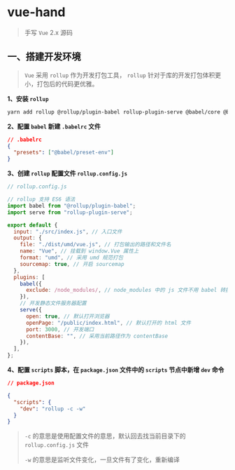 # vue-hand

> 手写 `Vue` 2.x 源码

## 一、搭建开发环境

> `Vue` 采用 `rollup` 作为开发打包工具， `rollup` 针对于库的开发打包体积更小，打包后的代码更优雅。

**1、安装 `rollup`**

```bash
yarn add rollup @rollup/plugin-babel rollup-plugin-serve @babel/core @babel/preset-env -D
```

**2、配置 `babel` 新建 `.babelrc` 文件**

```json
// .babelrc
{
  "presets": ["@babel/preset-env"]
}
```

**3、创建 `rollup` 配置文件 `rollup.config.js`**

```javascript
// rollup.config.js

// rollup 支持 ES6 语法
import babel from "@rollup/plugin-babel";
import serve from "rollup-plugin-serve";

export default {
  input: "./src/index.js", // 入口文件
  output: {
    file: "./dist/umd/vue.js", // 打包输出的路径和文件名
    name: "Vue", // 挂载到 window.Vue 属性上
    format: "umd", // 采用 umd 规范打包
    sourcemap: true, // 开启 sourcemap
  },
  plugins: [
    babel({
      exclude: /node_modules/, // node_modules 中的 js 文件不用 babel 转换
    }),
    // 开发静态文件服务器配置
    serve({
      open: true, // 默认打开浏览器
      openPage: "/public/index.html", // 默认打开的 html 文件
      port: 3000, // 开发端口
      contentBase: "", // 采用当前路径作为 contentBase
    }),
  ],
};
```

**4、配置 `scripts` 脚本，在 `package.json` 文件中的 `scripts` 节点中新增 `dev` 命令**

```json
// package.json

{
  "scripts": {
    "dev": "rollup -c -w"
  }
}
```

> `-c` 的意思是使用配置文件的意思，默认回去找当前目录下的 `rollup.config.js` 文件
>
> `-w` 的意思是监听文件变化，一旦文件有了变化，重新编译

